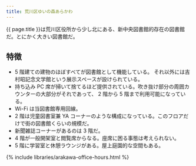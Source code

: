 ```yaml
---
title: 荒川区ゆいの森あらかわ
---
```


{{ page.title }}は荒川区役所から少し北にある、新中央図書館的存在の図書館だ。とにかく大きい図書館だ。

## 特徴

* 5 階建ての建物のほぼすべてが図書館として機能している。
  それ以外には吉村昭記念文学館という展示スペースが設けられている。
* 持ち込み PC 席が掃いて捨てるほど提供されている。吹き抜け部分の周囲カウンターの大部分がそれであって、
  2 階から 5 階まで利用可能になっている。
* Wi-Fi は当図書館専用回線。
* 2 階は児童図書室兼 YA コーナーのような構成になっている。このフロアだけで街の図書館くらいの規模だ。
* 新聞雑誌コーナーがあるのは 3 階だ。
* 4 階が一般開架室と閲覧席からなる。座席に困る事態は考えられない。
* 5 階に学習室と休憩ラウンジがある。屋上庭園的な空間もある。

{% include libraries/arakawa-office-hours.html %}
